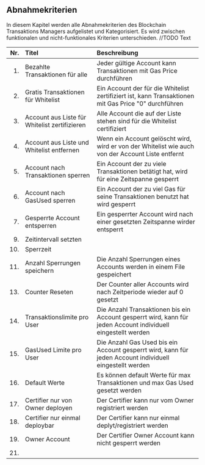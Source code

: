 ## Abnahmekriterien

In diesem Kapitel werden alle Abnahmekriterien des Blockchain Transaktions Managers aufgelistet und Kategorisiert.
Es wird zwischen funktionalen und nicht-funktionales Kriterien unterschieden.
//TODO Text

 
| Nr.   | Titel                             | Beschreibung                                   |
| -----:|:----------------------------------|:-----------------------------------------------|
| 1.    | Bezahlte Transaktionen für alle  | Jeder gültige Account kann Transaktionen mit Gas Price durchführen|
| 2.    | Gratis Transaktionen für Whitelist | Ein Account der für die Whitelist zertifiziert ist, kann Transaktionen mit Gas Price "0" durchführen  |
| 3.    | Account aus Liste für Whitelist zertifizieren  | Alle Account die auf der Liste stehen sind für die Whitelist certifiziert |
| 4.    | Account aus Liste und Whitelist entfernen  | Wenn ein Account gelöscht wird, wird er von der Whitelist wie auch von der Account Liste entfernt |
| 5.    | Account nach Transaktionen sperren  | Ein Account der zu viele Transaktionen betätigt hat, wird für eine Zeitspanne gesperrt |
| 6.    | Account nach GasUsed sperren | Ein Account der zu viel Gas für seine Transaktionen benutzt hat wird gesperrt  |
| 7.    | Gesperrte Account entsperren |  Ein gesperrter Account wird nach einer gesetzten Zeitspanne wirder entsperrt |
| 9.    | Zeitintervall setzten |   |
| 10.   | Sperrzeit |   |
| 11.   | Anzahl Sperrungen speichern | Die Anzahl Sperrungen eines Accounts werden in einem File gespeichert  |
| 13.   | Counter Reseten | Der Counter aller Accounts wird nach Zeitperiode wieder auf 0 gesetzt |
| 14.   | Transaktionslimite pro User | Die Anzahl Transaktionen bis ein Account gesperrt wird, kann für jeden Account individuell eingestellt werden |
| 15.   | GasUsed Limite pro User | Die Anzahl Gas Used bis ein Account gesperrt wird, kann für jeden Account individuell eingestellt werden |
| 16.   | Default Werte | Es können default Werte für max Transaktionen und max Gas Used gesetzt werden  |
| 17.   | Certifier nur von Owner deployen | Der Certifier kann nur vom Owner registriert werden  |
| 18.   | Certifier nur einmal deploybar  | Der Certifier kann nur einmal deplyt/registriert werden |
| 19.   | Owner Account | Der Certifier Owner Account kann nicht gesperrt werden  |
| 21.   | |   |



